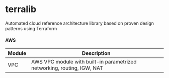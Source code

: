 # terralib
Automated cloud reference architecture library based on proven design patterns using Terraform


#### AWS

| Module | Description |
| ------ | ----------- |
| VPC | AWS VPC module with built-in parametrized networking, routing, IGW, NAT |
